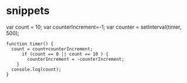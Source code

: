 # snippets

var count = 10;
var counterIncrement=-1;
var counter = setInterval(timer, 500); 

    function timer() {
      count = count+counterIncrement;
          if (count == 0 || count == 10 ) {
            counterIncrement = -counterIncrement;
        }
      console.log(count);
    }

